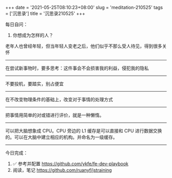 +++
date = '2021-05-25T08:10:23+08:00'
slug = 'meditation-210525'
tags = ['沉思录']
title = '沉思录210525'
+++

每日自问：

1. 你想成为怎样的人？

老年人也曾经年轻，但当年轻人变老之后，他们似乎不那么受人待见，得到很多关怀

---

在尝试新事物时，要多思考：这件事会不会损害我的利益，侵犯我的隐私

---

不要投机，要踏实，别占便宜

---

在不改变物理条件的基础上，改变对于事情的处理方式

---

把事情用简单的对或错进行评价，就是一种懒惰。

---

可以把大脑想象成 CPU。CPU 旁边的 L1 缓存是可以直接和 CPU 进行数据交换的。可以在大脑中建立相应的机构。并命名为一级缓存。

---

今日完成：

1. :white_check_mark: 参考并配置 <https://github.com/ykfe/fe-dev-playbook>
2. 阅读，笔记 <https://github.com/ruanyf/jstraining>
